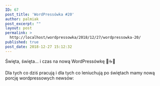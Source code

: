 ```yaml
---
ID: 67
post_title: 'WordPressówka #20'
author: palmiak
post_excerpt: ""
layout: post
permalink: >
  http://localhost/wordpressowka/2018/12/27/wordpressowka-20/
published: true
post_date: 2018-12-27 15:12:32
---
```

<!-- wp:paragraph -->
<p>Święta, święta... i czas na nową WordPressówkę 🦉☕😍</p>
<!-- /wp:paragraph -->

<!-- wp:paragraph -->
<p> Dla tych co dziś pracują i dla tych co leniuchują po świętach mamy nową porcję wordpressowych newsów:</p>
<!-- /wp:paragraph -->

<!-- wp:acf/owl-link {"id":"block_5c696c11bd7de","data":{"field_5c5706bb6e493":"\u003cp\u003e\u003cspan class=\u0022text_exposed_show\u0022\u003e Cache'owanie WordPressa za pomocą Ngnixa:\u003c/span\u003e\u003c/p\u003e","field_5c5706f36e494":{"title":" How to Make WordPress Page Cache Plugins Fly With Nginx ","url":"https://deliciousbrains.com/wordpress-page-cache-plugins-nginx/?fbclid=IwAR2Kgs__BAuiXWhxUmFhBr7nkTsDm_D7ArKezRgQUmFhahTbxlMP4LBoLfE","target":"_blank"}},"name":"acf/owl-link","align":"","mode":"preview"} /-->

<!-- wp:acf/owl-link {"id":"block_5c696c55bd7df","data":{"field_5c5706bb6e493":"\u003cp\u003eJeden z przykładów jak podejść do projektowania bloków Gutenberg:\u003c/p\u003e","field_5c5706f36e494":{"title":"Designing a “Restaurant Menu” Block","url":"https://choycedesign.com/2018/12/14/creating-a-gutenberg-restaurant-menu-block/?fbclid=IwAR3J9axBuYSzmb9v4E-xjemRvNvkMt_Ui2T1INofB-tk7uFyx_3IuPhVug0","target":"_blank"}},"name":"acf/owl-link","align":"","mode":"preview"} /-->

<!-- wp:acf/owl-link {"id":"block_5c696c86bd7e0","data":{"field_5c5706bb6e493":"\u003cp\u003eJak firmy mogą inwestować w WordPressa aby mieć swój udział przy jego rozwoju i życiu społeczności:\u003c/p\u003e","field_5c5706f36e494":{"title":"How Tech Companies Should Invest in WordPress","url":"https://xwp.co/how-tech-companies-should-invest-in-wordpress/?fbclid=IwAR0Ma69Ypmmv3AjdaB_i2PGx9DGziJbxNT0QGyPK2MNXfIjtDOGIJQ19cLA","target":"_blank"}},"name":"acf/owl-link","align":"","mode":"preview"} /-->

<!-- wp:acf/owl-link {"id":"block_5c696cc1bd7e1","data":{"field_5c5706bb6e493":"\u003cp\u003eOd kilku dni dostępna jest wersja WP 5.0.2, w której pojawiły się łaty do wielu błędów związanych m.in. z nowym edytorem:\u003c/p\u003e","field_5c5706f36e494":{"title":"WordPress 5.0.2 Maintenance Release","url":"https://wordpress.org/news/2018/12/wordpress-5-0-2-maintenance-release/?fbclid=IwAR2qfmRisJrpMWUINydzh0oJRbrczEHKSDqUCHYFgyoni3kLi1ei6BBsb-U","target":"_blank"}},"name":"acf/owl-link","align":"","mode":"preview"} /-->

<!-- wp:acf/owl-link {"id":"block_5c696d13bd7e2","data":{"field_5c5706bb6e493":"\u003cp\u003eDwóch kontrybutorów WPGraphQL opowiada o projekcie, o tym czym jest, czy jest w stanie zastąpić Rest i jak współgra z Gutenbergiem:\u003c/p\u003e","field_5c5706f36e494":{"title":"Introduction to the WPGraphQL Project with Jason Bahl and Ryan Kanner","url":"https://wptavern.com/introduction-to-the-wpgraphql-project-with-jason-bahl-and-ryan-kanner?fbclid=IwAR1PsaJqS_9h_JDD0mSqRQop0lBFUedudp8EOrKonUn4j5dqrEdLjFowDQk","target":"_blank"}},"name":"acf/owl-link","align":"","mode":"preview"} /-->

<!-- wp:acf/owl-link {"id":"block_5c696d38bd7e3","data":{"field_5c5706bb6e493":"\u003cp\u003ePoznajcie Lando, który ułatwia korzystanie z Dockera - w tym artykule dowiecie się używać go wraz z Bedrockiem:\u003c/p\u003e","field_5c5706f36e494":{"title":"Dockerize Local Bedrock \u0026amp; Sage Development with Lando","url":"https://roots.io/guides/dockerize-local-bedrock-and-sage-development-with-lando/?fbclid=IwAR3mkv5JGGc4DF5B5DxTe4C1CaDkBh6RwPGNu3_NubEXI7x9k0JRBDbDn7o","target":""}},"name":"acf/owl-link","align":"","mode":"preview"} /-->